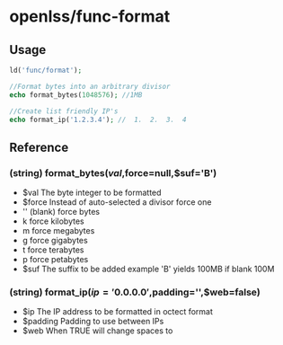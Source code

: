 openlss/func-format
====

Usage
----

```php
ld('func/format');

//Format bytes into an arbitrary divisor
echo format_bytes(1048576); //1MB

//Create list friendly IP's
echo format_ip('1.2.3.4'); //  1.  2.  3.  4
```

Reference
----

### (string) format_bytes($val,$force=null,$suf='B')
  * $val		The byte integer to be formatted
  * $force		Instead of auto-selected a divisor force one
   * ''			(blank)	force bytes
   * k			force kilobytes
   * m			force megabytes
   * g			force gigabytes
   * t			force terabytes
   * p			force petabytes
  * $suf		The suffix to be added example 'B' yields 100MB if blank 100M

### (string) format_ip($ip='0.0.0.0',$padding='',$web=false)
  * $ip			The IP address to be formatted in octect format
  * $padding	Padding to use between IPs
  * $web		When TRUE will change spaces to &nbsp;

